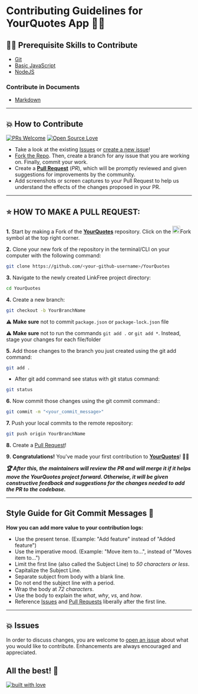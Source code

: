 # Contributing Guidelines for YourQuotes App 👨‍💻

## 👨‍💻 Prerequisite Skills to Contribute

- [Git](https://git-scm.com/)
- [Basic JavaScript](https://developer.mozilla.org/en-US/docs/Web/JavaScript)
- [NodeJS](https://nodejs.org/)

### Contribute in Documents

- [Markdown](https://www.markdownguide.org/basic-syntax/)

---

## 💥 How to Contribute

[![PRs Welcome](https://img.shields.io/badge/PRs-welcome-brightgreen.svg?style=flat-square)](https://github.com/danishzayan/YourQuotes-App/pulls)
[![Open Source Love](https://badges.frapsoft.com/os/v1/open-source.png?v=103)](https://github.com/danishzayan/YourQuotes-App/)

- Take a look at the existing [Issues](https://github.com/danishzayan/YourQuotes-App/issues) or [create a new issue](https://github.com/danishzayan/YourQuotes-App/issues/new/choose)!
- [Fork the Repo](https://github.com/danishzayan/YourQuotes-App/fork). Then, create a branch for any issue that you are working on. Finally, commit your work.
- Create a **[Pull Request](https://github.com/danishzayan/YourQuotes-App/compare)** (_PR_), which will be promptly reviewed and given suggestions for improvements by the community.
- Add screenshots or screen captures to your Pull Request to help us understand the effects of the changes proposed in your PR.

---

## ⭐ HOW TO MAKE A PULL REQUEST:

**1.** Start by making a Fork of the [**YourQuotes**](https://github.com/danishzayan/YourQuotes-App) repository. Click on the <a href="https://github.com/danishzayan/YourQuotes-App/fork"><img src="https://i.imgur.com/G4z1kEe.png" height="21" width="21"></a>Fork symbol at the top right corner.

**2.** Clone your new fork of the repository in the terminal/CLI on your computer with the following command:

```bash
git clone https://github.com/<your-github-username>/YourQuotes
```

**3.** Navigate to the newly created LinkFree project directory:

```bash
cd YourQuotes
```

**4.** Create a new branch:

```bash
git checkout -b YourBranchName
```

⚠️ **Make sure** not to commit `package.json` or `package-lock.json` file

⚠️ **Make sure** not to run the commands `git add .` or `git add *`. Instead, stage your changes for each file/folder

**5.** Add those changes to the branch you just created using the git add command:

```bash
git add .
```

- After git add command see status with git status command:

```bash
git status
```

**6.** Now commit those changes using the git commit command::

```bash
git commit -m "<your_commit_message>"
```

**7.** Push your local commits to the remote repository:

```bash
git push origin YourBranchName
```

**8.** Create a [Pull Request](https://help.github.com/en/github/collaborating-with-issues-and-pull-requests/creating-a-pull-request)!

**9.** **Congratulations!** You've made your first contribution to [**YourQuotes**](https://github.com/danishzayan/YourQuotes-App/graphs/contributors)! 🙌🏼

**_:trophy: After this, the maintainers will review the PR and will merge it if it helps move the YourQuotes project forward. Otherwise, it will be given constructive feedback and suggestions for the changes needed to add the PR to the codebase._**

---

## Style Guide for Git Commit Messages :memo:

**How you can add more value to your contribution logs:**

- Use the present tense. (Example: "Add feature" instead of "Added feature")
- Use the imperative mood. (Example: "Move item to...", instead of "Moves item to...")
- Limit the first line (also called the Subject Line) to _50 characters or less_.
- Capitalize the Subject Line.
- Separate subject from body with a blank line.
- Do not end the subject line with a period.
- Wrap the body at _72 characters_.
- Use the body to explain the _what_, _why_, _vs_, and _how_.
- Reference [Issues](https://github.com/danishzayan/YourQuotes-App/issues) and [Pull Requests](https://github.com/danishzayan/YourQuotes-App/pulls) liberally after the first line.

---

## 💥 Issues

In order to discuss changes, you are welcome to [open an issue](https://github.com/danishzayan/YourQuotes-App/issues/new/choose) about what you would like to contribute. Enhancements are always encouraged and appreciated.

## All the best! 🥇

[![built with love](https://forthebadge.com/images/badges/built-with-love.svg)](https://github.com/danishzayan/YourQuotes-App)
